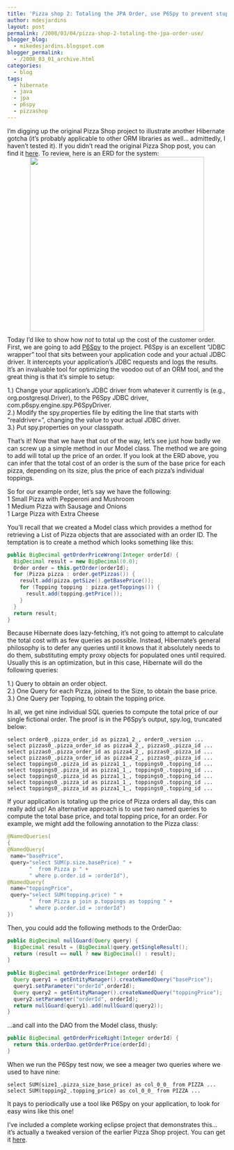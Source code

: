 ```yaml
---
title: 'Pizza shop 2: Totaling the JPA Order, use P6Spy to prevent stupidity'
author: mdesjardins
layout: post
permalink: /2008/03/04/pizza-shop-2-totaling-the-jpa-order-use/
blogger_blog:
  - mikedesjardins.blogspot.com
blogger_permalink:
  - /2008_03_01_archive.html
categories:
  - blog
tags:
  - hibernate
  - java
  - jpa
  - p6spy
  - pizzashop
---
```

I&#8217;m digging up the original Pizza Shop project to illustrate another Hibernate gotcha (it&#8217;s probably applicable to other ORM libraries as well&#8230; admittedly, I haven&#8217;t tested it). If you didn&#8217;t read the original Pizza Shop post, you can find it [here][1]. To review, here is an ERD for the system:  
<a onblur="try {parent.deselectBloggerImageGracefully();} catch(e) {}" href="http://mikedesjardins.net/uploaded_images/pizza-erd-737227.jpg"><img style="DISPLAY: block; MARGIN: 0px auto 10px; WIDTH: 400px; CURSOR: pointer; TEXT-ALIGN: center" alt="" src="http://mikedesjardins.net/uploaded_images/pizza-erd-737227.jpg" border="0" /></a>Today I&#8217;d like to show how <span style="FONT-STYLE: italic">not</span> to total up the cost of the customer order. First, we are going to add [P6Spy][2] to the project. P6Spy is an excellent &#8220;JDBC wrapper&#8221; tool that sits between your application code and your actual JDBC driver. It intercepts your application&#8217;s JDBC requests and logs the results. It&#8217;s an invaluable tool for optimizing the voodoo out of an ORM tool, and the great thing is that it&#8217;s simple to setup:

1.) Change your application&#8217;s JDBC driver from whatever it currently is (e.g., org.postgresql.Driver), to the P6Spy JDBC driver, com.p6spy.engine.spy.P6SpyDriver.  
2.) Modify the spy.properties file by editing the line that starts with &#8220;realdriver=&#8221;, changing the value to your actual JDBC driver.  
3.) Put spy.properties on your classpath.

That&#8217;s it! Now that we have that out of the way, let&#8217;s see just how badly we can screw up a simple method in our Model class. The method we are going to add will total up the price of an order. If you look at the ERD above, you can infer that the total cost of an order is the sum of the base price for each pizza, depending on its size, plus the price of each pizza&#8217;s individual toppings.

So for our example order, let&#8217;s say we have the following:  
1 Small Pizza with Pepperoni and Mushroom  
1 Medium Pizza with Sausage and Onions  
1 Large Pizza with Extra Cheese

You&#8217;ll recall that we created a Model class which provides a method for retrieving a List of Pizza objects that are associated with an order ID. The temptation is to create a method which looks something like this:

``` java
public BigDecimal getOrderPriceWrong(Integer orderId) {
  BigDecimal result = new BigDecimal(0.0);
  Order order = this.getOrder(orderId);
  for (Pizza pizza : order.getPizzas()) {
    result.add(pizza.getSize().getBasePrice());
    for (Topping topping : pizza.getToppings()) {
      result.add(topping.getPrice());
    }
  }
  return result;
}
```

Because Hibernate does lazy-fetching, it&#8217;s not going to attempt to calculate the total cost with as few queries as possible. Instead, Hibernate&#8217;s general philosophy is to defer any queries until it knows that it absolutely needs to do them, substituting empty proxy objects for populated ones until required. Usually this is an optimization, but in this case, Hibernate will do the following queries:

1.) Query to obtain an order object.  
2.) One Query for each Pizza, joined to the Size, to obtain the base price.  
3.) One Query per Topping, to obtain the topping price.

In all, we get nine individual SQL queries to compute the total price of our single fictional order. The proof is in the P6Spy&#8217;s output, spy.log, truncated below:

    select order0_.pizza_order_id as pizza1_2_, order0_.version ...
    select pizzas0_.pizza_order_id as pizza4_2_, pizzas0_.pizza_id ...
    select pizzas0_.pizza_order_id as pizza4_2_, pizzas0_.pizza_id ...
    select pizzas0_.pizza_order_id as pizza4_2_, pizzas0_.pizza_id ...
    select toppings0_.pizza_id as pizza1_1_, toppings0_.topping_id ...
    select toppings0_.pizza_id as pizza1_1_, toppings0_.topping_id ...
    select toppings0_.pizza_id as pizza1_1_, toppings0_.topping_id ...
    select toppings0_.pizza_id as pizza1_1_, toppings0_.topping_id ...
    select toppings0_.pizza_id as pizza1_1_, toppings0_.topping_id ...

If your application is totaling up the price of Pizza orders all day, this can really add up! An alternative approach is to use two named queries to compute the total base price, and total topping price, for an order. For example, we might add the following annotation to the Pizza class:

``` java
@NamedQueries(
{
@NamedQuery(
 name="basePrice",
 query="select SUM(p.size.basePrice) " +
       "  from Pizza p " +
       " where p.order.id = :orderId"),
@NamedQuery(
 name="toppingPrice",
 query="select SUM(topping.price) " +
       "  from Pizza p join p.toppings as topping " +
       " where p.order.id = :orderId")
})
```

Then, you could add the following methods to the OrderDao:

``` java
public BigDecimal nullGuard(Query query) {
  BigDecimal result = (BigDecimal)query.getSingleResult();
  return (result == null ? new BigDecimal() : result);
}
 
public BigDecimal getOrderPrice(Integer orderId) {
  Query query1 = getEntityManager().createNamedQuery("basePrice");
  query1.setParameter("orderId",orderId);
  Query query2 = getEntityManager().createNamedQuery("toppingPrice");
  query2.setParameter("orderId", orderId);
  return nullGuard(query1).add(nullGuard(query2));
}
```

&#8230;and call into the DAO from the Model class, thusly:

``` java
public BigDecimal getOrderPriceRight(Integer orderId) {
  return this.orderDao.getOrderPrice(orderId);
}
```

When we run the P6Spy test now, we see a meager two queries where we used to have nine:

    select SUM(size1_.pizza_size_base_price) as col_0_0_ from PIZZA ...
    select SUM(topping2_.topping_price) as col_0_0_ from PIZZA ...

It pays to periodically use a tool like P6Spy on your application, to look for easy wins like this one!

I&#8217;ve included a complete working eclipse project that demonstrates this&#8230; it&#8217;s actually a tweaked version of the earlier Pizza Shop project. You can get it [here][3].

 [1]: http://blog.mikedesjardins.us/2008/01/new-jpa-tutorial-pizza-shop.html
 [2]: http://www.p6spy.com/
 [3]: http://www.mikedesjardins.us/pizzashop-2.0.tar.gz